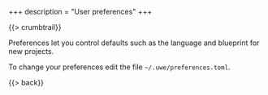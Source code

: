 +++
description = "User preferences"
+++

{{> crumbtrail}}

Preferences let you control defaults such as the language and blueprint for new projects.

To change your preferences edit the file `~/.uwe/preferences.toml`.

{{> back}}
